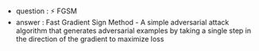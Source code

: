 - question : ⚡ FGSM
- answer : Fast Gradient Sign Method - A simple adversarial attack algorithm that generates adversarial examples by taking a single step in the direction of the gradient to maximize loss
